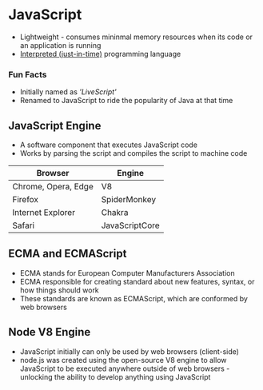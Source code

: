 # JavaScript
- Lightweight - consumes mininmal memory resources when its code or an application is running
- [Interpreted (just-in-time)](./01-general.md#compiled-vs-interpreted-languages) programming language

### Fun Facts
- Initially named as *'LiveScript'*
- Renamed to JavaScript to ride the popularity of Java at that time

## JavaScript Engine
- A software component that executes JavaScript code
- Works by parsing the script and compiles the script to machine code

| Browser | Engine |
| --- | --- |
| Chrome, Opera, Edge | V8 |
| Firefox | SpiderMonkey |
| Internet Explorer | Chakra |
| Safari | JavaScriptCore |

## ECMA and ECMAScript
- ECMA stands for European Computer Manufacturers Association
- ECMA responsible for creating standard about new features, syntax, or how things should work
- These standards are known as ECMAScript, which are conformed by web browsers

## Node V8 Engine
- JavaScript initially can only be used by web browsers (client-side)
- node.js was created using the open-source V8 engine to allow JavaScript to be executed anywhere outside of web browsers - unlocking the ability to develop anything using JavaScript

